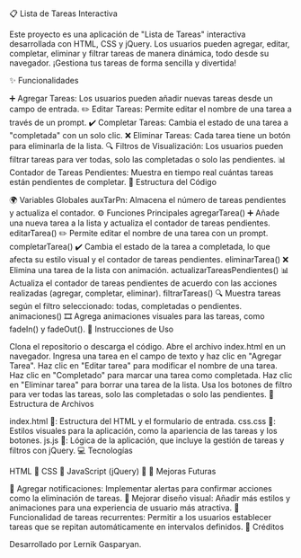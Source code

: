 📋 Lista de Tareas Interactiva

Este proyecto es una aplicación de "Lista de Tareas" interactiva desarrollada con HTML, CSS y jQuery. Los usuarios pueden agregar, editar, completar, eliminar y filtrar tareas de manera dinámica, todo desde su navegador. ¡Gestiona tus tareas de forma sencilla y divertida!

✨ Funcionalidades

➕ Agregar Tareas: Los usuarios pueden añadir nuevas tareas desde un campo de entrada.
✏️ Editar Tareas: Permite editar el nombre de una tarea a través de un prompt.
✔️ Completar Tareas: Cambia el estado de una tarea a "completada" con un solo clic.
❌ Eliminar Tareas: Cada tarea tiene un botón para eliminarla de la lista.
🔍 Filtros de Visualización: Los usuarios pueden filtrar tareas para ver todas, solo las completadas o solo las pendientes.
📊 Contador de Tareas Pendientes: Muestra en tiempo real cuántas tareas están pendientes de completar.
🔧 Estructura del Código

🌍 Variables Globales
auxTarPn: Almacena el número de tareas pendientes y actualiza el contador.
⚙️ Funciones Principales
agregarTarea() ➕
Añade una nueva tarea a la lista y actualiza el contador de tareas pendientes.
editarTarea() ✏️
Permite editar el nombre de una tarea con un prompt.
completarTarea() ✔️
Cambia el estado de la tarea a completada, lo que afecta su estilo visual y el contador de tareas pendientes.
eliminarTarea() ❌
Elimina una tarea de la lista con animación.
actualizarTareasPendientes() 📊
Actualiza el contador de tareas pendientes de acuerdo con las acciones realizadas (agregar, completar, eliminar).
filtrarTareas() 🔍
Muestra tareas según el filtro seleccionado: todas, completadas o pendientes.
animaciones() 🎞️
Agrega animaciones visuales para las tareas, como fadeIn() y fadeOut().
📄 Instrucciones de Uso

Clona el repositorio o descarga el código.
Abre el archivo index.html en un navegador.
Ingresa una tarea en el campo de texto y haz clic en "Agregar Tarea".
Haz clic en "Editar tarea" para modificar el nombre de una tarea.
Haz clic en "Completado" para marcar una tarea como completada.
Haz clic en "Eliminar tarea" para borrar una tarea de la lista.
Usa los botones de filtro para ver todas las tareas, solo las completadas o solo las pendientes.
📂 Estructura de Archivos

index.html 📄: Estructura del HTML y el formulario de entrada.
css.css 🎨: Estilos visuales para la aplicación, como la apariencia de las tareas y los botones.
js.js 🚀: Lógica de la aplicación, que incluye la gestión de tareas y filtros con jQuery.
💻 Tecnologías

HTML 🧱
CSS 🎨
JavaScript (jQuery) 📜
🚀 Mejoras Futuras

💬 Agregar notificaciones: Implementar alertas para confirmar acciones como la eliminación de tareas.
🎨 Mejorar diseño visual: Añadir más estilos y animaciones para una experiencia de usuario más atractiva.
🤖 Funcionalidad de tareas recurrentes: Permitir a los usuarios establecer tareas que se repitan automáticamente en intervalos definidos.
🙌 Créditos

Desarrollado por Lernik Gasparyan.